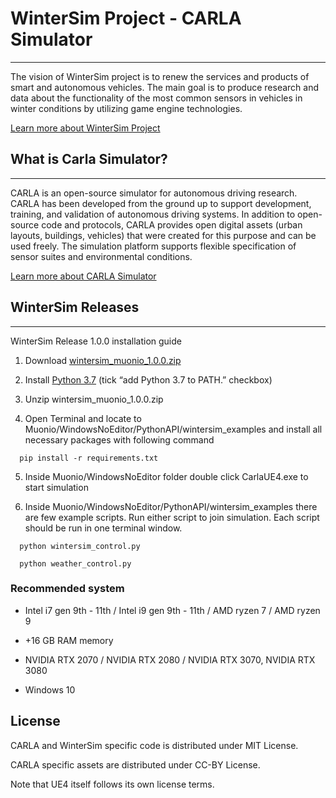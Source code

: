 # WinterSim Project - CARLA Simulator

-------

The vision of WinterSim project is to renew the services and products of smart and autonomous vehicles. The main goal is to produce research and data about the functionality of the most common sensors in vehicles in winter conditions by utilizing game engine technologies.

[Learn more about WinterSim Project](https://wintersim.fi/)

## What is Carla Simulator?

-------

CARLA is an open-source simulator for autonomous driving research. CARLA has been developed from the ground up to support development, training, and validation of autonomous driving systems. In addition to open-source code and protocols, CARLA provides open digital assets (urban layouts, buildings, vehicles) that were created for this purpose and can be used freely. The simulation platform supports flexible specification of sensor suites and environmental conditions.

[Learn more about CARLA Simulator](http://carla.org/)


## WinterSim Releases

-------

WinterSim Release 1.0.0 installation guide

1. Download [wintersim_muonio_1.0.0.zip](https://a3s.fi/swift/v1/AUTH_8811c563a60e4395828a2393f44e064b/Releases/wintersim_muonio_1.0.0.zip)

2. Install [Python 3.7](https://www.python.org/downloads/release/python-370/) (tick “add Python 3.7 to PATH.” checkbox)

3. Unzip wintersim_muonio_1.0.0.zip

4. Open Terminal and locate to Muonio/WindowsNoEditor/PythonAPI/wintersim_examples and install all necessary packages with following command

  ```
    pip install -r requirements.txt
  ```

5. Inside Muonio/WindowsNoEditor folder double click CarlaUE4.exe to start simulation

6. Inside Muonio/WindowsNoEditor/PythonAPI/wintersim_examples there are few example scripts. Run either script to join simulation. Each script should be run in one terminal window.

  ```
    python wintersim_control.py

    python weather_control.py
  ```

### Recommended system


 - Intel i7 gen 9th - 11th / Intel i9 gen 9th - 11th / AMD ryzen 7 / AMD ryzen 9

 - +16 GB RAM memory

 - NVIDIA RTX 2070 / NVIDIA RTX 2080 / NVIDIA RTX 3070, NVIDIA RTX 3080

 - Windows 10

License
-------

CARLA and WinterSim specific code is distributed under MIT License.

CARLA specific assets are distributed under CC-BY License.

Note that UE4 itself follows its own license terms.
